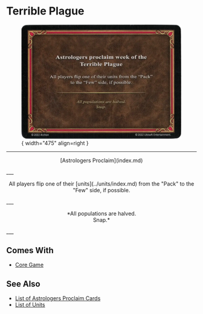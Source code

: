 # Terrible Plague

<figure markdown="span">

![Terrible Plague](../assets/astrologers_proclaim-terrible_plague.webp){ width="475" align=right }

</figure>

___
<p style="text-align: center;" markdown>[Astrologers Proclaim](index.md)</p>
___
<p style="text-align: center;" markdown>All players flip one of their [units](../units/index.md) from the "Pack" to the "Few" side, if possible.</p>
___
<p style="text-align: center;" markdown>*All populations are halved.<br>Snap.*</p>
___


## Comes With

- [Core Game](../content.md)


## See Also

- [List of Astrologers Proclaim Cards](index.md)
- [List of Units](../units/index.md)
